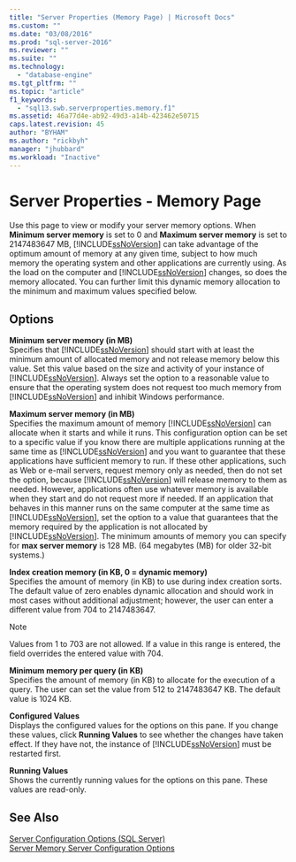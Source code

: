 ```yaml
---
title: "Server Properties (Memory Page) | Microsoft Docs"
ms.custom: ""
ms.date: "03/08/2016"
ms.prod: "sql-server-2016"
ms.reviewer: ""
ms.suite: ""
ms.technology: 
  - "database-engine"
ms.tgt_pltfrm: ""
ms.topic: "article"
f1_keywords: 
  - "sql13.swb.serverproperties.memory.f1"
ms.assetid: 46a77d4e-ab92-49d3-a14b-423462e50715
caps.latest.revision: 45
author: "BYHAM"
ms.author: "rickbyh"
manager: "jhubbard"
ms.workload: "Inactive"
---
```

# Server Properties - Memory Page
  Use this page to view or modify your server memory options. When **Minimum server memory** is set to 0 and **Maximum server memory** is set to 2147483647 MB, [!INCLUDE[ssNoVersion](../../includes/ssnoversion-md.md)] can take advantage of the optimum amount of memory at any given time, subject to how much memory the operating system and other applications are currently using. As the load on the computer and [!INCLUDE[ssNoVersion](../../includes/ssnoversion-md.md)] changes, so does the memory allocated. You can further limit this dynamic memory allocation to the minimum and maximum values specified below.  
  
## Options  
 **Minimum server memory (in MB)**  
 Specifies that [!INCLUDE[ssNoVersion](../../includes/ssnoversion-md.md)] should start with at least the minimum amount of allocated memory and not release memory below this value. Set this value based on the size and activity of your instance of [!INCLUDE[ssNoVersion](../../includes/ssnoversion-md.md)]. Always set the option to a reasonable value to ensure that the operating system does not request too much memory from [!INCLUDE[ssNoVersion](../../includes/ssnoversion-md.md)] and inhibit Windows performance.  
  
 **Maximum server memory (in MB)**  
 Specifies the maximum amount of memory [!INCLUDE[ssNoVersion](../../includes/ssnoversion-md.md)] can allocate when it starts and while it runs. This configuration option can be set to a specific value if you know there are multiple applications running at the same time as [!INCLUDE[ssNoVersion](../../includes/ssnoversion-md.md)] and you want to guarantee that these applications have sufficient memory to run. If these other applications, such as Web or e-mail servers, request memory only as needed, then do not set the option, because [!INCLUDE[ssNoVersion](../../includes/ssnoversion-md.md)] will release memory to them as needed. However, applications often use whatever memory is available when they start and do not request more if needed. If an application that behaves in this manner runs on the same computer at the same time as [!INCLUDE[ssNoVersion](../../includes/ssnoversion-md.md)], set the option to a value that guarantees that the memory required by the application is not allocated by [!INCLUDE[ssNoVersion](../../includes/ssnoversion-md.md)]. The minimum amounts of memory you can specify for **max server memory** is 128 MB. (64 megabytes (MB) for older 32-bit systems.)  
  
 **Index creation memory (in KB, 0 = dynamic memory)**  
 Specifies the amount of memory (in KB) to use during index creation sorts. The default value of zero enables dynamic allocation and should work in most cases without additional adjustment; however, the user can enter a different value from 704 to 2147483647.  
  
> [!NOTE]  
>  Values from 1 to 703 are not allowed. If a value in this range is entered, the field overrides the entered value with 704.  
  
 **Minimum memory per query (in KB)**  
 Specifies the amount of memory (in KB) to allocate for the execution of a query. The user can set the value from 512 to 2147483647 KB. The default value is 1024 KB.  
  
 **Configured Values**  
 Displays the configured values for the options on this pane. If you change these values, click **Running Values** to see whether the changes have taken effect. If they have not, the instance of [!INCLUDE[ssNoVersion](../../includes/ssnoversion-md.md)] must be restarted first.  
  
 **Running Values**  
 Shows the currently running values for the options on this pane. These values are read-only.  
  
## See Also  
 [Server Configuration Options &#40;SQL Server&#41;](../../database-engine/configure-windows/server-configuration-options-sql-server.md)   
 [Server Memory Server Configuration Options](../../database-engine/configure-windows/server-memory-server-configuration-options.md)  
  
  
